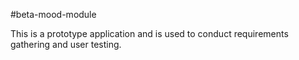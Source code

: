 #beta-mood-module

This is a prototype application and is used to conduct requirements gathering and user testing.

